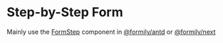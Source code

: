 # Step-by-Step Form

Mainly use the [FormStep](https://antd.formilyjs.org/components/form-step) component in [@formily/antd](https://antd.formilyjs.org) or [@formily/next](ttps://next.formilyjs.org)

